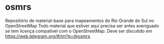 # osmrs
Repositório de material-base para mapeamentos do Rio Grande do Sul no OpenStreetMap
Todo material que estiver aqui precisa ser antes averiguado se tem licença compatível com o OpenStreetMap. Deve ser discutido em https://web.telegram.org/#/im?p=@osmrs
